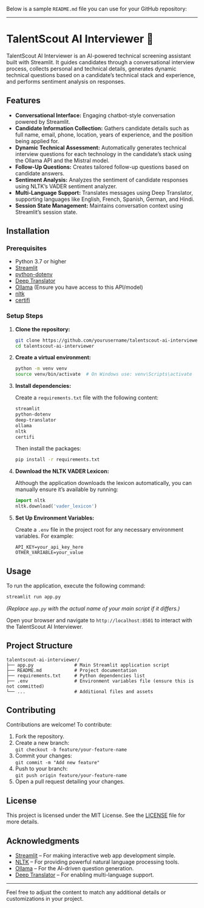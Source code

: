 Below is a sample `README.md` file you can use for your GitHub repository:

---

# TalentScout AI Interviewer 🤖

TalentScout AI Interviewer is an AI-powered technical screening assistant built with Streamlit. It guides candidates through a conversational interview process, collects personal and technical details, generates dynamic technical questions based on a candidate’s technical stack and experience, and performs sentiment analysis on responses.

## Features

- **Conversational Interface:** Engaging chatbot-style conversation powered by Streamlit.
- **Candidate Information Collection:** Gathers candidate details such as full name, email, phone, location, years of experience, and the position being applied for.
- **Dynamic Technical Assessment:** Automatically generates technical interview questions for each technology in the candidate’s stack using the Ollama API and the Mistral model.
- **Follow-Up Questions:** Creates tailored follow-up questions based on candidate answers.
- **Sentiment Analysis:** Analyzes the sentiment of candidate responses using NLTK’s VADER sentiment analyzer.
- **Multi-Language Support:** Translates messages using Deep Translator, supporting languages like English, French, Spanish, German, and Hindi.
- **Session State Management:** Maintains conversation context using Streamlit’s session state.

## Installation

### Prerequisites

- Python 3.7 or higher
- [Streamlit](https://streamlit.io/)
- [python-dotenv](https://pypi.org/project/python-dotenv/)
- [Deep Translator](https://pypi.org/project/deep-translator/)
- [Ollama](https://github.com/ollama/ollama) (Ensure you have access to this API/model)
- [nltk](https://www.nltk.org/)
- [certifi](https://pypi.org/project/certifi/)

### Setup Steps

1. **Clone the repository:**

   ```bash
   git clone https://github.com/yourusername/talentscout-ai-interviewer.git
   cd talentscout-ai-interviewer
   ```

2. **Create a virtual environment:**

   ```bash
   python -m venv venv
   source venv/bin/activate  # On Windows use: venv\Scripts\activate
   ```

3. **Install dependencies:**

   Create a `requirements.txt` file with the following content:

   ```txt
   streamlit
   python-dotenv
   deep-translator
   ollama
   nltk
   certifi
   ```

   Then install the packages:

   ```bash
   pip install -r requirements.txt
   ```

4. **Download the NLTK VADER Lexicon:**

   Although the application downloads the lexicon automatically, you can manually ensure it’s available by running:

   ```python
   import nltk
   nltk.download('vader_lexicon')
   ```

5. **Set Up Environment Variables:**

   Create a `.env` file in the project root for any necessary environment variables. For example:

   ```env
   API_KEY=your_api_key_here
   OTHER_VARIABLE=your_value
   ```

## Usage

To run the application, execute the following command:

```bash
streamlit run app.py
```

*(Replace `app.py` with the actual name of your main script if it differs.)*

Open your browser and navigate to `http://localhost:8501` to interact with the TalentScout AI Interviewer.

## Project Structure

```
talentscout-ai-interviewer/
├── app.py               # Main Streamlit application script
├── README.md            # Project documentation
├── requirements.txt     # Python dependencies list
├── .env                 # Environment variables file (ensure this is not committed)
└── ...                  # Additional files and assets
```

## Contributing

Contributions are welcome! To contribute:

1. Fork the repository.
2. Create a new branch:  
   `git checkout -b feature/your-feature-name`
3. Commit your changes:  
   `git commit -m "Add new feature"`
4. Push to your branch:  
   `git push origin feature/your-feature-name`
5. Open a pull request detailing your changes.

## License

This project is licensed under the MIT License. See the [LICENSE](LICENSE) file for more details.

## Acknowledgments

- [Streamlit](https://streamlit.io/) – For making interactive web app development simple.
- [NLTK](https://www.nltk.org/) – For providing powerful natural language processing tools.
- [Ollama](https://github.com/ollama/ollama) – For the AI-driven question generation.
- [Deep Translator](https://pypi.org/project/deep-translator/) – For enabling multi-language support.

---

Feel free to adjust the content to match any additional details or customizations in your project.
